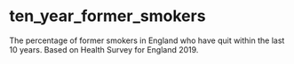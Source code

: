 # ten_year_former_smokers
The percentage of former smokers in England who have quit within the last 10 years. Based on Health Survey for England 2019.
